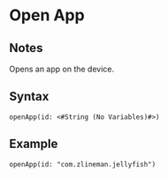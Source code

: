 # Open App

## Notes
Opens an app on the device.

## Syntax

```
openApp(id: <#String (No Variables)#>)
```

## Example
```
openApp(id: "com.zlineman.jellyfish")
```